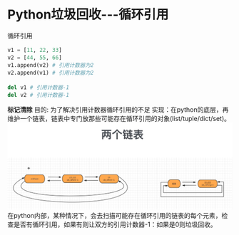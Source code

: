 # Python垃圾回收---循环引用

循环引用
```python
v1 = [11, 22, 33]
v2 = [44, 55, 66]
v1.append(v2) # 引用计数器为2
v2.append(v1) # 引用计数器为2

del v1 # 引用计数器-1
del v2 # 引用计数器-1
```

**标记清除**
目的: 为了解决引用计数器循环引用的不足
实现：在python的底层，再维护一个链表，链表中专门放那些可能存在循环引用的对象(list/tuple/dict/set)。
![](images/2022-01-25-10-49-01.png)
在python内部，某种情况下，会去扫描可能存在循环引用的链表的每个元素，检查是否有循环引用，如果有则让双方的引用计数器-1：如果是0则垃圾回收。

